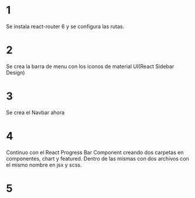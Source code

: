 # 1
 Se instala react-router 6 y se configura las rutas.

 # 2
 Se crea la barra de menu con los iconos de material UI(React Sidebar Design)
 
 # 3 
 Se crea el Navbar ahora
 
 # 4 
Continuo con el React Progress Bar Component creando dos carpetas en componentes, chart y featured. Dentro de las mismas con dos archivos con el mismo nombre en jsx y scss.

 # 5
  